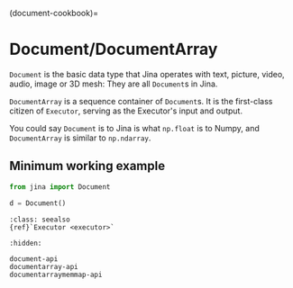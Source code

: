 (document-cookbook)=
# Document/DocumentArray

`Document` is the basic data type that Jina operates with text, picture, video, audio, image or 3D mesh: They are
all `Document`s in Jina.

`DocumentArray` is a sequence container of `Document`s. It is the first-class citizen of `Executor`, serving as the
Executor's input and output.

You could say `Document` is to Jina is what `np.float` is to Numpy, and `DocumentArray` is similar to `np.ndarray`.

## Minimum working example

```python
from jina import Document

d = Document() 
```

````{admonition} See Also
:class: seealso
{ref}`Executor <executor>`
````

```{toctree}
:hidden:

document-api
documentarray-api
documentarraymemmap-api
```